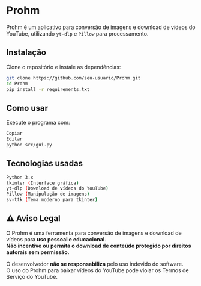 # Prohm

Prohm é um aplicativo para conversão de imagens e download de vídeos do YouTube, utilizando `yt-dlp` e `Pillow` para processamento.

## Instalação

Clone o repositório e instale as dependências:

```sh
git clone https://github.com/seu-usuario/Prohm.git
cd Prohm
pip install -r requirements.txt
```

## Como usar
Execute o programa com:

```sh
Copiar
Editar
python src/gui.py
```

## Tecnologias usadas
```sh
Python 3.x
tkinter (Interface gráfica)
yt-dlp (Download de vídeos do YouTube)
Pillow (Manipulação de imagens)
sv-ttk (Tema moderno para tkinter)
```

## ⚠️ Aviso Legal

O Prohm é uma ferramenta para conversão de imagens e download de vídeos para **uso pessoal e educacional**.  
**Não incentive ou permita o download de conteúdo protegido por direitos autorais sem permissão.**  

O desenvolvedor **não se responsabiliza** pelo uso indevido do software.  
O uso do Prohm para baixar vídeos do YouTube pode violar os Termos de Serviço do YouTube.
